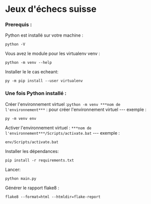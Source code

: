 # Jeux d'échecs suisse
### Prerequis :
Python est installé sur votre machine :

    python -V

Vous avez le module pour les virtualenv venv :
    
    python -m venv --help
  
Installer le le cas echeant:
    
    py -m pip install --user virtualenv
    

### Une fois Python installé :
    
Créer l'environnement virtuel :`python -m venv ***nom de l'environnement***` : pour créer l'environnement virtuel --- exemple : 

    py -m venv env
    
Activer l'environnement virtuel : `***nom de l'environnement***/Scripts/activate.bat` --- exemple : 

    env/Scripts/activate.bat
    
Installer les dépendances: 

    pip install -r requirements.txt

Lancer: 

    python main.py

Générer le rapport flake8 :

    flake8 --format=html --htmldir=flake-report



